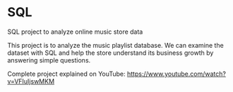 # SQL

SQL project to analyze online music store data

This project is  to analyze the music playlist database. We can examine the dataset with SQL and help the store understand its business growth by answering simple questions.

Complete project explained on YouTube: https://www.youtube.com/watch?v=VFIuIjswMKM

